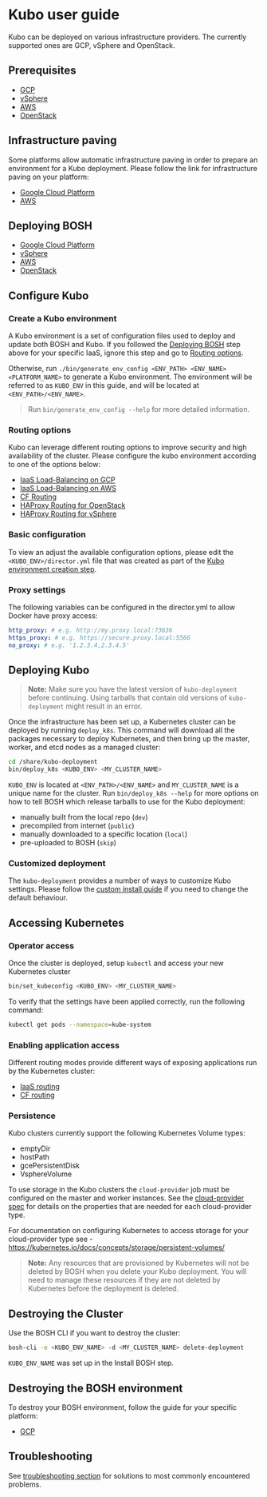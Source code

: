 # Kubo user guide

Kubo can be deployed on various infrastructure providers. The currently supported ones
are GCP, vSphere and OpenStack.

## Prerequisites

- [GCP](platforms/gcp/prerequisites.md)
- [vSphere](platforms/vsphere/prerequisites.md)
- [AWS](platforms/aws/prerequisites.md)
- [OpenStack](platforms/openstack/prerequisites.md)

## Infrastructure paving

Some platforms allow automatic infrastructure paving in order to prepare
an environment for a Kubo deployment. Please follow the link for infrastructure
paving on your platform:

- [Google Cloud Platform](platforms/gcp/paving.md)
- [AWS](platforms/aws/paving.md)

## Deploying BOSH

- [Google Cloud Platform](platforms/gcp/install-bosh.md)
- [vSphere](platforms/vsphere/install-bosh.md)
- [AWS](platforms/aws/install-bosh.md)
- [OpenStack](platforms/openstack/install-bosh.md)

## Configure Kubo

### Create a Kubo environment

A Kubo environment is a set of configuration files used to deploy and update both BOSH and Kubo. If you followed the [Deploying BOSH](#deploying-bosh) step above for
your specific IaaS, ignore this step and go to [Routing options](#routing_options).

Otherwise, run `./bin/generate_env_config <ENV_PATH> <ENV_NAME> <PLATFORM_NAME>`
to generate a Kubo environment. The environment will be referred to as `KUBO_ENV`
in this guide, and will be located at `<ENV_PATH>/<ENV_NAME>`.

> Run `bin/generate_env_config --help` for more detailed information.

### <a name="routing_options">Routing options</a>

Kubo can leverage different routing options to improve security and high
availability of the cluster. Please configure the kubo environment according
to one of the options below:

- [IaaS Load-Balancing on GCP](routing/gcp/load-balancing.md)
- [IaaS Load-Balancing on AWS](routing/aws/load-balancing.md)
- [CF Routing](routing/cf.md)
- [HAProxy Routing for OpenStack](routing/openstack/haproxy-routing.md)
- [HAProxy Routing for vSphere](routing/vsphere/haproxy-routing.md)

### Basic configuration

To view an adjust the available configuration options, please edit the `<KUBO_ENV>/director.yml` file that
was created as part of the [Kubo environment creation step](#create-a-kubo-environment).

### Proxy settings

The following variables can be configured in the director.yml to allow Docker have proxy access:

```yaml
http_proxy: # e.g. http://my.proxy.local:73636
https_proxy: # e.g. https://secure.proxy.local:5566
no_proxy: # e.g. '1.2.3.4,2.3.4.5'
```

## Deploying Kubo

> **Note:** Make sure you have the latest version of `kubo-deployment` before continuing. Using tarballs that contain old versions of `kubo-deployment` might result in an error.

Once the infrastructure has been set up, a Kubernetes cluster can be deployed by running `deploy_k8s`. This command will download all the packages necessary to deploy Kubernetes, and then bring up the master, worker, and etcd nodes as a managed cluster:

```bash
cd /share/kubo-deployment
bin/deploy_k8s <KUBO_ENV> <MY_CLUSTER_NAME>
```

`KUBO_ENV` is located at `<ENV_PATH>/<ENV_NAME>` and `MY_CLUSTER_NAME` is a unique name for the cluster. Run `bin/deploy_k8s --help` for more options on how to tell BOSH which release tarballs to use for the Kubo deployment:

* manually built from the local repo (`dev`)
* precompiled from internet (`public`)
* manually downloaded to a specific location (`local`)
* pre-uploaded to BOSH (`skip`)

### Customized deployment

The `kubo-deployment` provides a number of ways to customize Kubo settings. Please follow the [custom install guide](customized-kubo-installation.md) if you need to change the default behaviour.

## Accessing Kubernetes

### Operator access

Once the cluster is deployed, setup `kubectl` and access your new Kubernetes cluster

```bash
bin/set_kubeconfig <KUBO_ENV> <MY_CLUSTER_NAME>
```

To verify that the settings have been applied correctly, run the following command:

```bash
kubectl get pods --namespace=kube-system
```

### Enabling application access

Different routing modes provide different ways of exposing applications run by the Kubernetes cluster:

- [IaaS routing](./routing/exposing-apps.md)
- [CF routing](./routing/cf-apps.md)

### Persistence

Kubo clusters currently support the following Kubernetes Volume types:
- emptyDir
- hostPath
- gcePersistentDisk
- VsphereVolume

To use storage in the Kubo clusters the `cloud-provider` job must be configured on the master and worker instances. See the [cloud-provider spec](https://github.com/cloudfoundry-incubator/kubo-release/blob/master/jobs/cloud-provider/spec) for details on the properties that are needed for each cloud-provider type.

For documentation on configuring Kubernetes to access storage for your cloud-provider type see - https://kubernetes.io/docs/concepts/storage/persistent-volumes/

> **Note:** Any resources that are provisioned by Kubernetes will not be deleted by BOSH when you delete your Kubo deployment. You will need to manage these resources if they are not deleted by Kubernetes before the deployment is deleted.

## Destroying the Cluster

Use the BOSH CLI if you want to destroy the cluster:

```bash
bosh-cli -e <KUBO_ENV_NAME> -d <MY_CLUSTER_NAME> delete-deployment
```

`KUBO_ENV_NAME` was set up in the Install BOSH step.

## Destroying the BOSH environment

To destroy your BOSH environment, follow the guide for your specific platform:

* [GCP](platforms/gcp/destroy-bosh.md)

## Troubleshooting

See [troubleshooting section](troubleshooting.md) for solutions to most commonly encountered problems.
